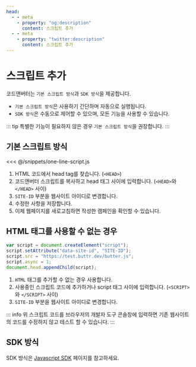 ```yaml
---
head:
  - - meta
    - property: "og:description"
      content: 스크립트 추가
  - - meta
    - property: "twitter:description"
      content: 스크립트 추가
---
```


# 스크립트 추가

코드앤버터는 `기본 스크립트 방식`과 `SDK 방식`을 제공합니다.

- `기본 스크립트 방식`은 사용하기 간단하며 자동으로 실행됩니다.
- `SDK 방식`은 수동으로 제어할 수 있으며, 모든 기능을 사용할 수 있습니다.

::: tip
특별한 기능이 필요하지 않은 경우 `기본 스크립트 방식`을 권장합니다.
:::

## 기본 스크립트 방식

<<< @/snippets/one-line-script.js

1. HTML 코드에서 head tag를 찾습니다. (`<HEAD>`)
2. 코드앤버터 스크립트를 복사하고 head 태그 사이에 입력합니다. (`<HEAD>`와 `</HEAD>` 사이)
3. `SITE-ID` 부분을 웹사이트 아이디로 변경합니다.
4. 수정한 사항을 저장합니다.
5. 이제 웹페이지를 새로고침하면 작성한 캠페인을 확인할 수 있습니다.

## HTML 태그를 사용할 수 없는 경우

```js
var script = document.createElement("script");
script.setAttribute("data-site-id", "SITE-ID");
script.src = "https://test.buttr.dev/butter.js";
script.async = 1;
document.head.appendChild(script);
```

1. `HTML` 태그를 추가할 수 없는 경우 사용합니다.
2. 사용중인 스크립트 코드에 추가하거나 script 태그 사이에 입력합니다. (`<SCRIPT>`와 `</SCRIPT>` 사이)
3. `SITE-ID` 부분을 웹사이트 아이디로 변경합니다.

::: info
위 스크립트 코드를 브라우저의 개발자 도구 콘솔창에 입력하면 기존 웹사이트의 코드를 수정하지 않고 테스트 할 수 있습니다.
:::

## SDK 방식

SDK 방식은 [Javascript SDK](./js-sdk) 페이지를 참고하세요.
